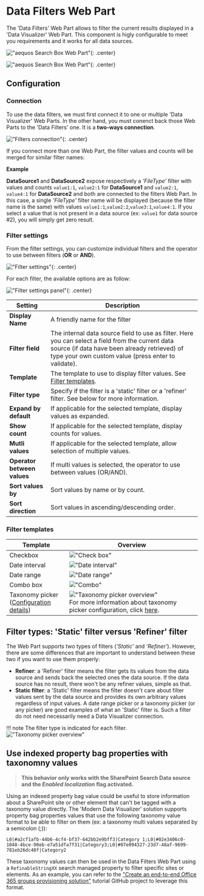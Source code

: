 # Data Filters Web Part

The 'Data Filters' Web Part allows to filter the current results displayed in a 'Data Visualizer' Web Part. This component is higly configurable to meet you requirements and it works for all data sources.

!["aequos Search Box Web Part"](../../assets/webparts/data_filters/data_filters_wp_picker.png){: .center}

!["aequos Search Box Web Part"](../../assets/webparts/data_filters/data_filters_wp_default.png){: .center}

## Configuration

### Connection

To use the data filters, we must first connect it to one or multiple 'Data Visualizer' Web Parts. In the other hand, you must conenct back those Web Parts to the 'Data Filters' one. It is a **two-ways connection**.

!["Filters connection"](../../assets/webparts/data_filters/wp_connection.png){: .center} 

If you connect more than one Web Part, the filter values and counts will be merged for similar filter names:

**Example**

**DataSource1** and **DataSource2** expose respectively a _'FileType'_ filter with values and counts `value1:1`, `value2:1` for **DataSource1** and `value2:1`, `value4:1` for **DataSource2** and both are connected to the filters Web Part. In this case, a single _'FileType'_ filter name will be displayed (because the filter name is the same) with values `value1:1`,`value2:2`,`value3:1`,`value4:1`. If you select a value that is not present in a data source (ex: `value1` for data source #2), you will simply get zero result.

### Filter settings

From the filter settings, you can customize individual filters and the operator to use between filters (**OR** or **AND**).

!["Filter settings"](../../assets/webparts/data_filters/filter_settings.png){: .center}

For each filter, the available options are as follow:

!["Filter settings panel"](../../assets/webparts/data_filters/filter_settings_panel.png){: .center} 

| **Setting** | **Description** |
|------------|-----------------|
| **Display Name** | A friendly name for the filter |
| **Filter field** | The internal data source field to use as filter. Here you can select a field from the current data source (if data have been already retrieved) of type your own custom value (press enter to validate).
| **Template** | The template to use to display filter values. See [Filter templates](#filter-templates).
| **Filter type** | Specify if the filter is a 'static' filter or a 'refiner' filter. See below for more information.
| **Expand by default** | If applicable for the selected template, display values as expanded.
| **Show count** | If applicable for the selected template, display counts for values.
| **Mutli values** | If applicable for the selected template, allow selection of multiple values.
| **Operator between values** | If multi values is selected, the operator to use between values (OR/AND).
| **Sort values by** | Sort values by name or by count.
| **Sort direction** | Sort values in ascending/descending order.

### <a name=filter-templates>Filter templates</a>

| **Template** | **Overview** |
|------------|-----------------|
| Checkbox | !["Check box"](../../assets/webparts/data_filters/checkbox_template.png)
| Date interval | !["Date interval"](../../assets/webparts/data_filters/dateinterval_template.png)
| Date range | !["Date range"](../../assets/webparts/data_filters/daterange_template.png)
| Combo box | !["Combo"](../../assets/webparts/data_filters/combo_template.png)
| Taxonomy picker <br> ([Configuration details](./templates/taxonomy-picker)) | !["Taxonomy picker overview"](../../assets/webparts/data_filters/templates/taxonomy_picker_overview.png) <br> For more information about taxonomy picker configuration, click [here](./templates/taxonomy-picker).

## Filter types: 'Static' filter versus 'Refiner' filter

The Web Part supports two types of filters (_'Static'_ and _'Refiner'_). However, there are some differences that are important to understand between these two if you want to use them properly:

- **Refiner**: a 'Refiner' filter means the filter gets its values from the data source and sends back the selected ones the data source. If the data source has no result, there won't be any refiner values, simple as that.
- **Static filter**: a 'Static' filter means the filter doesn't care about filter values sent by the data source and provides its own arbitrary values regardless of input values. A date range picker or a taxonomy picker (or any picker) are good examples of what an 'Static' filter is. Such a filter do not need necessarily need a Data Visualizer connection.

!!! note
    The filter type is indicated for each filter.<br>
    !["Taxonomy picker overview"](../../assets/webparts/data_filters/filter_type.png)


## Use indexed property bag properties with taxonomny values

> **This behavior only works with the SharePoint Search Data source and the _Enabled localization_ flag activated.**

Using an indexed property bag value could be useful to store information about a SharePoint site or other element that can't be tagged with a taxonomy value directly. The 'Modern Data Visualizer' solution supports property bag properties values that use the following taxonomy value format to be able to filter on them (ex: a taxonomy multi values separated by a semicolon (;)):

`L0|#a2cf1afb-44b6-4cf4-bf37-642bb2e9bff3|Category 1;L0|#02e3406c0-1048-4bce-90eb-e7a51dfa7f31|Category3;L0|#07e094327-23d7-48af-9699-781eb26dc40f|Category2`

These taxonomy values can then be used in the Data Filters Web Part using a `RefinableStringXX` search managed property to filter specific sites or elements. As an example, you can refer to the ["Create an end-to-end Office 365 groups provisioning solution"](https://github.com/pnp/tutorial-workspace-provisioning) tutorial GitHub project to leverage this format.

